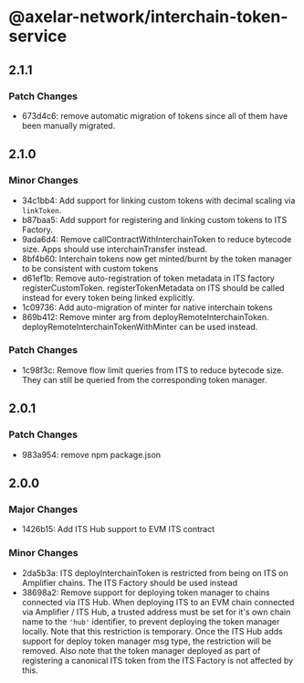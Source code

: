# @axelar-network/interchain-token-service

## 2.1.1

### Patch Changes

-   673d4c6: remove automatic migration of tokens since all of them have been manually migrated.

## 2.1.0

### Minor Changes

-   34c1bb4: Add support for linking custom tokens with decimal scaling via `linkToken`.
-   b87baa5: Add support for registering and linking custom tokens to ITS Factory.
-   9ada6d4: Remove callContractWithInterchainToken to reduce bytecode size. Apps should use interchainTransfer instead.
-   8bf4b60: Interchain tokens now get minted/burnt by the token manager to be consistent with custom tokens
-   d61ef1b: Remove auto-registration of token metadata in ITS factory registerCustomToken. registerTokenMetadata on ITS should be called instead for every token being linked explicitly.
-   1c09736: Add auto-migration of minter for native interchain tokens
-   869b412: Remove minter arg from deployRemoteInterchainToken. deployRemoteInterchainTokenWithMinter can be used instead.

### Patch Changes

-   1c98f3c: Remove flow limit queries from ITS to reduce bytecode size. They can still be queried from the corresponding token manager.

## 2.0.1

### Patch Changes

-   983a954: remove npm package.json

## 2.0.0

### Major Changes

-   1426b15: Add ITS Hub support to EVM ITS contract

### Minor Changes

-   2da5b3a: ITS deployInterchainToken is restricted from being on ITS on Amplifier chains. The ITS Factory should be used instead
-   38698a2: Remove support for deploying token manager to chains connected via ITS Hub. When deploying ITS to an EVM chain connected via Amplifier / ITS Hub, a trusted address must be set for it's own chain name to the `'hub'` identifier, to prevent deploying the token manager locally. Note that this restriction is temporary. Once the ITS Hub adds support for deploy token manager msg type, the restriction will be removed. Also note that the token manager deployed as part of registering a canonical ITS token from the ITS Factory is not affected by this.
